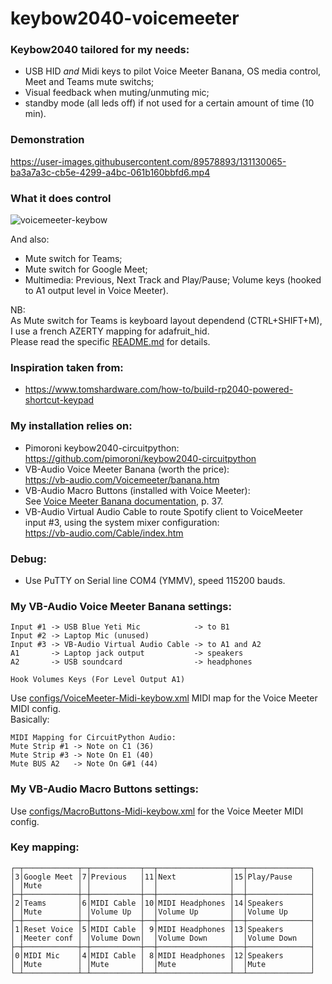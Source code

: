 # keybow2040-voicemeeter

### Keybow2040 tailored for my needs:
  - USB HID *and* Midi keys to pilot Voice Meeter Banana, OS media control, Meet and Teams mute switchs;
  - Visual feedback when muting/unmuting mic;
  - standby mode (all leds off) if not used for a certain amount of time (10 min).

### Demonstration

https://user-images.githubusercontent.com/89578893/131130065-ba3a7a3c-cb5e-4299-a4bc-061b160bbfd6.mp4

### What it does control 

![voicemeeter-keybow](https://user-images.githubusercontent.com/89578893/131132043-4670462a-669e-4495-9d9d-ae1357e7f5e8.png)

And also:
- Mute switch for Teams;
- Mute switch for Google Meet;
- Multimedia: Previous, Next Track and Play/Pause; Volume keys (hooked to A1 output level in Voice Meeter).

NB:  
As Mute switch for Teams is keyboard layout dependend (CTRL+SHIFT+M), I use a french AZERTY mapping for adafruit_hid.  
Please read the specific [README.md](lib/adafruit_hid_fr/README.md) for details.

### Inspiration taken from:
- https://www.tomshardware.com/how-to/build-rp2040-powered-shortcut-keypad

### My installation relies on:
- Pimoroni keybow2040-circuitpython:  
    https://github.com/pimoroni/keybow2040-circuitpython
- VB-Audio Voice Meeter Banana (worth the price):  
    https://vb-audio.com/Voicemeeter/banana.htm
- VB-Audio Macro Buttons (installed with Voice Meeter):  
    See [Voice Meeter Banana documentation](https://vb-audio.com/Voicemeeter/VoicemeeterBanana_UserManual.pdf), p. 37.
- VB-Audio Virtual Audio Cable to route Spotify client to VoiceMeeter input #3, using the system mixer configuration:  
    https://vb-audio.com/Cable/index.htm

### Debug:
- Use PuTTY on Serial line COM4 (YMMV), speed 115200 bauds.

### My VB-Audio Voice Meeter Banana settings:

    Input #1 -> USB Blue Yeti Mic            -> to B1
    Input #2 -> Laptop Mic (unused)
    Input #3 -> VB-Audio Virtual Audio Cable -> to A1 and A2
    A1       -> Laptop jack output           -> speakers
    A2       -> USB soundcard                -> headphones

    Hook Volumes Keys (For Level Output A1)

Use [configs/VoiceMeeter-Midi-keybow.xml](configs/VoiceMeeter-Midi-keybow.xml) MIDI map for the Voice Meeter MIDI config.  
Basically:

    MIDI Mapping for CircuitPython Audio:
    Mute Strip #1 -> Note on C1 (36)
    Mute Strip #3 -> Note On E1 (40)
    Mute BUS A2   -> Note On G#1 (44)

### My VB-Audio Macro Buttons settings:

Use [configs/MacroButtons-Midi-keybow.xml](configs/MacroButtons-Midi-keybow.xml) for the Voice Meeter MIDI config.

### Key mapping:

    ┌─┬────────────┬─┬───────────┬──┬────────────────┬──┬──────────────┐
    │3│Google Meet │7│Previous   │11│Next            │15│Play/Pause    │
    │ │Mute        │ │           │  │                │  │              │
    ├─┼────────────┼─┼───────────┼──┼────────────────┼──┼──────────────┤
    │2│Teams       │6│MIDI Cable │10│MIDI Headphones │14│Speakers      │
    │ │Mute        │ │Volume Up  │  │Volume Up       │  │Volume Up     │
    ├─┼────────────┼─┼───────────┼──┼────────────────┼──┼──────────────┤
    │1│Reset Voice │5│MIDI Cable │ 9│MIDI Headphones │13│Speakers      │
    │ |Meeter conf │ │Volume Down│  │Volume Down     │  │Volume Down   │
    ├─┼────────────┼─┼───────────┼──┼────────────────┼──┼──────────────┤
    │0│MIDI Mic    │4│MIDI Cable │ 8│MIDI Headphones │12│Speakers      │
    │ │Mute        │ │Mute       │  │Mute            │  │Mute          │
    └─┴────────────┴─┴───────────┴──┴────────────────┴──┴──────────────┘
